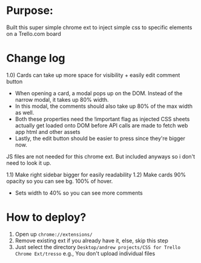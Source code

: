 # Purpose: 

Built this super simple chrome ext to inject simple css to specific elements on a Trello.com board

# Change log

1.0) Cards can take up more space for visibility + easily edit comment button

- When opening a card, a modal pops up on the DOM. Instead of the narrow modal, it takes up 80% width.
- In this modal, the comments should also take up 80% of the max width as well.
- Both these properties need the !important flag as injected CSS sheets actually get loaded onto DOM before API calls are made to fetch web app html and other assets
- Lastly, the edit button should be easier to press since they're bigger now.

JS files are not needed for this chrome ext. But included anyways so i don't need to look it up.

1.1) Make right sidebar bigger for easily readability
1.2) Make cards 90% opacity so you can see bg. 100% of hover.

- Sets width to 40% so you can see more comments

# How to deploy?

1) Open up `chrome://extensions/`
2) Remove existing ext if you already have it, else, skip this step
3) Just select the directory `Desktop/andrew projects/CSS for Trello Chrome Ext/tresso`
e.g., You don't upload individual files